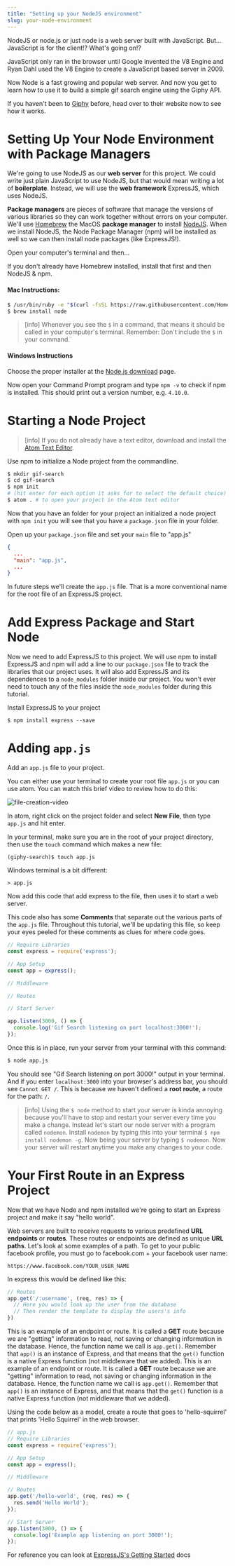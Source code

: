 ```yaml
---
title: "Setting up your NodeJS environment"
slug: your-node-environment
---
```


NodeJS or node.js or just node is a web server built with JavaScript. But... JavaScript is for the client!? What's going on!?

JavaScript only ran in the browser until Google invented the V8 Engine and Ryan Dahl used the V8 Engine to create a JavaScript based server in 2009.

Now Node is a fast growing and popular web server. And now you get to learn how to use it to build a simple gif search engine using the Giphy API.

If you haven't been to [Giphy](https://giphy.com) before, head over to their website now to see how it works.

# Setting Up Your Node Environment with Package Managers

We're going to use NodeJS as our **web server** for this project. We could write just plain JavaScript to use NodeJS, but that would mean writing a lot of **boilerplate**. Instead, we will use the **web framework** ExpressJS, which uses NodeJS.

**Package managers** are pieces of software that manage the versions of various libraries so they can work together without errors on your computer. We'll use [Homebrew](https://brew.sh/) the MacOS **package manager** to install [NodeJS](https://nodejs.org/en/). When we install NodeJS, the Node Package Manager (npm) will be installed as well so we can then install node packages (like ExpressJS!).

Open your computer's terminal and then...

If you don't already have Homebrew installed, install that first and then NodeJS & npm.


#### Mac Instructions:

```bash
$ /usr/bin/ruby -e "$(curl -fsSL https://raw.githubusercontent.com/Homebrew/install/master/install)"
$ brew install node
```

> [info]
> Whenever you see the `$` in a command, that means it should be called in your computer's terminal. Remember: Don't include the `$` in your command.`

#### Windows Instructions

Choose the proper installer at the [Node.js download](https://nodejs.org/en/download/) page.

Now open your Command Prompt program and type `npm -v` to check if npm is installed. This should print out a version number, e.g. `4.10.0`.

# Starting a Node Project

> [info]
> If you do not already have a text editor, download and install the [Atom Text Editor](https://atom.io/).

Use npm to initialize a Node project from the commandline.

```bash
$ mkdir gif-search
$ cd gif-search
$ npm init
# (hit enter for each option it asks for to select the default choice)
$ atom . # to open your project in the Atom text editor
```

Now that you have an folder for your project an initialized a node project with `npm init` you will see that you have a `package.json` file in your folder.

Open up your `package.json` file and set your `main` file to "app.js"

```json
{
  ...
  "main": "app.js",
  ...
}
```

In future steps we'll create the `app.js` file. That is a more conventional name for the root file of an ExpressJS project.

# Add Express Package and Start Node

Now we need to add ExpressJS to this project. We will use npm to install ExpressJS and npm will add a line to our `package.json` file to track the libraries that our project uses. It will also add ExpressJS and its dependences to a `node_modules` folder inside our project. You won't ever need to touch any of the files inside the `node_modules` folder during this tutorial.

Install ExpressJS to your project

```
$ npm install express --save
```

# Adding `app.js`

Add an `app.js` file to your project.

You can either use your terminal to create your root file `app.js` or you can use atom. You can watch this brief video to review how to do this:

![file-creation-video](https://www.youtube.com/watch?v=DI77fe5aEOM)

In atom, right click on the project folder and select **New File**, then type `app.js` and hit enter.

In your terminal, make sure you are in the root of your project directory, then use the `touch` command which makes a new file:

```
(giphy-search)$ touch app.js
```

Windows terminal is a bit different:

```
> app.js
```

Now add this code that add express to the file, then uses it to start a web server.

This code also has some **Comments** that separate out the various parts of the `app.js` file. Throughout this tutorial, we'll be updating this file, so keep your eyes peeled for these comments as clues for where code goes.

```js
// Require Libraries
const express = require('express');

// App Setup
const app = express();

// Middleware

// Routes

// Start Server

app.listen(3000, () => {
  console.log('Gif Search listening on port localhost:3000!');
});
```

Once this is in place, run your server from your terminal with this command:

```bash
$ node app.js
```

You should see "Gif Search listening on port 3000!" output in your terminal. And if you enter `localhost:3000` into your browser's address bar, you should see `Cannot GET /`. This is because we haven't defined a **root route**, a route for the path: `/`.

> [info]
> Using the `$ node` method to start your server is kinda annoying because you'll have to stop and restart your server every time you make a change. Instead let's start our node server with a program called `nodemon`.
> Install `nodemon` by typing this into your terminal `$ npm install nodemon -g`. Now being your server by typing `$ nodemon`. Now your server will restart anytime you make any changes to your code.

# Your First Route in an Express Project

Now that we have Node and npm installed we're going to start an Express project and make it say "hello world".

Web servers are built to receive requests to various predefined **URL endpoints** or **routes**. These routes or endpoints are defined as unique **URL paths**. Let's look at some examples of a path. To get to your public facebook profile, you must go to facebook.com + your facebook user name:

`https://www.facebook.com/YOUR_USER_NAME`

In express this would be defined like this:

```js
// Routes
app.get('/:username', (req, res) => {
  // Here you would look up the user from the database
  // Then render the template to display the users's info
})
```

This is an example of an endpoint or route. It is called a **GET** route because we are "getting" information to read, not saving or changing information in the database. Hence, the function name we call is `app.get()`. Remember that `app()` is an instance of Express, and that means that the `get()` function is a native Express function (not middleware that we added).
This is an example of an endpoint or route. It is called a **GET** route because we are "getting" information to read, not saving or changing information in the database. Hence, the function name we call is `app.get()`. Remember that `app()` is an instance of Express, and that means that the `get()` function is a native Express function (not middleware that we added).

Using the code below as a model, create a route that goes to 'hello-squirrel' that prints 'Hello Squirrel' in the web browser.

```js
// app.js
// Require Libraries
const express = require('express');

// App Setup
const app = express();

// Middleware

// Routes
app.get('/hello-world', (req, res) => {
  res.send('Hello World');
});

// Start Server
app.listen(3000, () => {
  console.log('Example app listening on port 3000!');
});
```

For reference you can look at [ExpressJS's Getting Started](https://expressjs.com/en/starter/installing.html) docs
